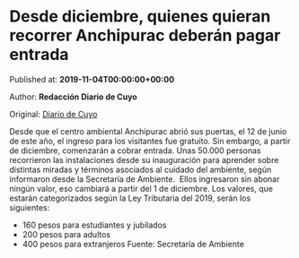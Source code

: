 
# Desde diciembre, quienes quieran recorrer Anchipurac deberán pagar entrada

Published at: **2019-11-04T00:00:00+00:00**

Author: **Redacción Diario de Cuyo**

Original: [Diario de Cuyo](https://www.diariodecuyo.com.ar/sanjuan/Desde-diciembre-quienes-quieran-recorrer-Anchipurac-deberan-pagar-entrada-20191104-0020.html)

Desde que el centro ambiental Anchipurac abrió sus puertas, el 12 de junio de este año, el ingreso para los visitantes fue gratuito. Sin embargo, a partir de diciembre, comenzarán a cobrar entrada.
Unas 50.000 personas recorrieron las instalaciones desde su inauguración para aprender sobre distintas miradas y términos asociados al cuidado del ambiente, según informaron desde la Secretaría de Ambiente.  Ellos ingresaron sin abonar ningún valor, eso cambiará a partir del 1 de diciembre.
Los valores, que estarán categorizados según la Ley Tributaria del 2019, serán los siguientes:
* 160 pesos para estudiantes y jubilados
* 200 pesos para adultos
* 400 pesos para extranjeros
Fuente: Secretaría de Ambiente
